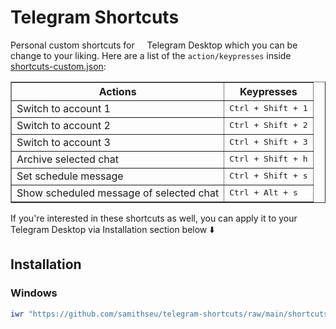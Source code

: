 # Telegram Shortcuts

Personal custom shortcuts for <img height="12px" src="https://api.iconify.design/logos:telegram.svg" /> Telegram Desktop which you can be change to your liking. Here are a list of the `action/keypresses` inside <a href="shortcuts-custom.json">shortcuts-custom.json</a>:

<table border="1">
  <thead>
    <tr>
      <th>Actions</th>
      <th>Keypresses</th>
    </tr>
  </thead>
  <tbody>
    <tr>
      <td>Switch to account 1</td>
      <td><kbd>Ctrl + Shift + 1</kbd></td>
    </tr>
    <tr>
      <td>Switch to account 2</td>
      <td><kbd>Ctrl + Shift + 2</kbd></td>
    </tr>
    <tr>
      <td>Switch to account 3</td>
      <td><kbd>Ctrl + Shift + 3</kbd></td>
    </tr>
    <tr>
      <td>Archive selected chat</td>
      <td><kbd>Ctrl + Shift + h</kbd></td>
    </tr>
    <tr>
      <td>Set schedule message</td>
      <td><kbd>Ctrl + Shift + s</kbd></td>
    </tr>
    <tr>
      <td>Show scheduled message of selected chat</td>
      <td><kbd>Ctrl + Alt + s</kbd></td>
    </tr>
  </tbody>
</table>

If you're interested in these shortcuts as well, you can apply it to your Telegram Desktop via Installation section below ⬇️

## Installation

### Windows

```powershell
iwr "https://github.com/samithseu/telegram-shortcuts/raw/main/shortcuts-custom.txt" -OutFile "$ENV:APPDATA/Telegram Desktop/tdata/shortcuts-custom.json"
```
